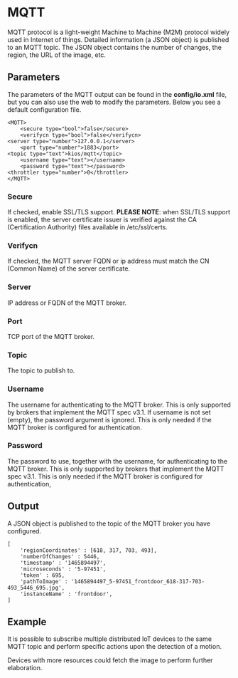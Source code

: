 # MQTT

MQTT protocol is a light-weight Machine to Machine (M2M) protocol widely used in Internet of things.
Detailed information (a JSON object) is published to an MQTT topic. The JSON object contains the number of changes, the region, the URL of the image, etc.

## Parameters

The parameters of the MQTT output can be found in the **config/io.xml** file, but you can also use the web to modify the parameters. Below you see a default configuration file.

    <MQTT>
        <secure type="bool">false</secure>
        <verifycn type="bool">false</verifycn>
	<server type="number">127.0.0.1</server> 
        <port type="number">1883</port>
	<topic type="text">kios/mqtt</topic>
        <username type="text"></username>
        <password type="text"></password>
	<throttler type="number">0</throttler> 
    </MQTT>

### Secure

If checked, enable SSL/TLS support.
**PLEASE NOTE**: when SSL/TLS support is enabled, the server certificate issuer is verified against the CA (Certification Authority) files available in /etc/ssl/certs. 

### Verifycn

If checked, the MQTT server FQDN or ip address must match the CN (Common Name) of the server certificate.

### Server

IP address or FQDN of the MQTT broker.

### Port

TCP port of the MQTT broker.

### Topic

The topic to publish to.

### Username

The username for authenticating to the MQTT broker. This is only supported by brokers that implement the MQTT spec v3.1. If username is not set (empty), the password argument is ignored. This is only needed if the MQTT broker is configured for authentication. 

### Password

The password to use, together with the username, for authenticating to the MQTT broker. This is only supported by brokers that implement the MQTT spec v3.1. This is only needed if the MQTT broker is configured for authentication,

## Output

A JSON object is published to the topic of the MQTT broker you have configured.

	[
 		'regionCoordinates' : [618, 317, 703, 493],
  		'numberOfChanges' : 5446,
  		'timestamp' : '1465894497',
  		'microseconds' : '5-97451',
  		'token' : 695,
  		'pathToImage' : '1465894497_5-97451_frontdoor_618-317-703-493_5446_695.jpg',
  		'instanceName' : 'frontdoor',
	]

## Example

It is possible to subscribe multiple distributed IoT devices to the same MQTT topic and perform specific actions upon the detection of a motion. 

Devices with more resources could fetch the image to perform further elaboration. 
